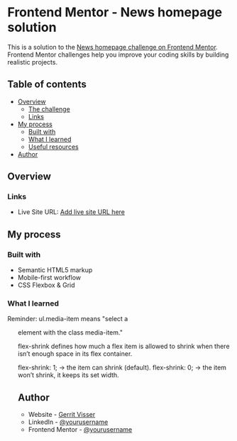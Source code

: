# Frontend Mentor - News homepage solution

This is a solution to the [News homepage challenge on Frontend Mentor](https://www.frontendmentor.io/challenges/news-homepage-H6SWTa1MFl). Frontend Mentor challenges help you improve your coding skills by building realistic projects.

## Table of contents

- [Overview](#overview)
  - [The challenge](#the-challenge)
  - [Links](#links)
- [My process](#my-process)
  - [Built with](#built-with)
  - [What I learned](#what-i-learned)
  - [Useful resources](#useful-resources)
- [Author](#author)

## Overview

### Links

- Live Site URL: [Add live site URL here](https://www.gerritvisser.nl/frontendmentor/challenges/24-bentro-grid)

## My process

### Built with

- Semantic HTML5 markup
- Mobile-first workflow
- CSS Flexbox & Grid

### What I learned

Reminder: ul.media-item means "select a <ul> element with the class media-item."

flex-shrink defines how much a flex item is allowed to shrink when there isn’t enough space in its flex container.

flex-shrink: 1; → the item can shrink (default).
flex-shrink: 0; → the item won’t shrink, it keeps its set width.

## Author

- Website - [Gerrit Visser](https://www.gerritvisser.nl)
- LinkedIn - [@yourusername](https://www.linkedin.com/in/gerritvissernl/)
- Frontend Mentor - [@yourusername](https://www.frontendmentor.io/profile/gerritvisserNL)
